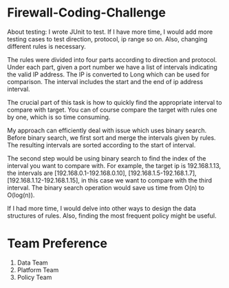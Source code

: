 # Firewall-Coding-Challenge

About testing: I wrote JUnit to test. If I have more time, I would add more testing cases to test direction, protocol, ip range so on. Also, changing different rules is necessary.

The rules were divided into four parts according to direction and protocol. Under each part, given a port number we have a list of intervals indicating the valid IP address. The IP is converted to Long which can be used for comparison. The interval includes the start and the end of ip address interval.

The crucial part of this task is how to quickly find the appropriate interval to compare with target. You can of course compare the target with rules one by one, which is so time consuming. 

My approach can efficiently deal with issue which uses binary search. Before binary search, we first sort and merge the intervals given by rules. The resulting intervals are sorted according to the start of interval.

The second step would be using binary search to find the index of the interval you want to compare with. For example, the target ip is 192.168.1.13, the intervals are [192.168.0.1-192.168.0.10], [192.168.1.5-192.168.1.7], [192.168.1.12-192.168.1.15], in this case we want to compare with the third interval. The binary search operation would save us time from O(n) to O(log(n)).

If I had more time, I would delve into other ways to design the data structures of rules. Also, finding the most frequent policy might be useful.

# Team Preference

1. Data Team
2. Platform Team
3. Policy Team
